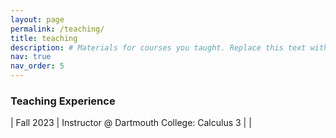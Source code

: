 ```yaml
---
layout: page
permalink: /teaching/
title: teaching
description: # Materials for courses you taught. Replace this text with your description.
nav: true
nav_order: 5
---
```


### Teaching Experience ###

<style>
table td:first-of-type {
    width: 11em;
}
</style>

| Fall 2023 | Instructor @ Dartmouth College: Calculus 3 
| |
